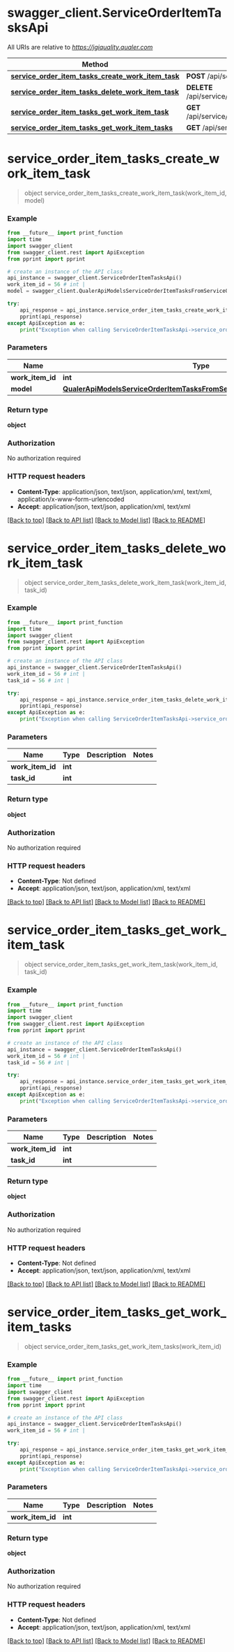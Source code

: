 # swagger_client.ServiceOrderItemTasksApi

All URIs are relative to *https://jgiquality.qualer.com*

Method | HTTP request | Description
------------- | ------------- | -------------
[**service_order_item_tasks_create_work_item_task**](ServiceOrderItemTasksApi.md#service_order_item_tasks_create_work_item_task) | **POST** /api/service/workitems/{workItemId}/tasks | 
[**service_order_item_tasks_delete_work_item_task**](ServiceOrderItemTasksApi.md#service_order_item_tasks_delete_work_item_task) | **DELETE** /api/service/workitems/{workItemId}/tasks/{taskId} | 
[**service_order_item_tasks_get_work_item_task**](ServiceOrderItemTasksApi.md#service_order_item_tasks_get_work_item_task) | **GET** /api/service/workitems/{workItemId}/tasks/{taskId} | 
[**service_order_item_tasks_get_work_item_tasks**](ServiceOrderItemTasksApi.md#service_order_item_tasks_get_work_item_tasks) | **GET** /api/service/workitems/{workItemId}/tasks | 


# **service_order_item_tasks_create_work_item_task**
> object service_order_item_tasks_create_work_item_task(work_item_id, model)



### Example
```python
from __future__ import print_function
import time
import swagger_client
from swagger_client.rest import ApiException
from pprint import pprint

# create an instance of the API class
api_instance = swagger_client.ServiceOrderItemTasksApi()
work_item_id = 56 # int | 
model = swagger_client.QualerApiModelsServiceOrderItemTasksFromServiceOrderItemTaskCreateModel() # QualerApiModelsServiceOrderItemTasksFromServiceOrderItemTaskCreateModel | 

try:
    api_response = api_instance.service_order_item_tasks_create_work_item_task(work_item_id, model)
    pprint(api_response)
except ApiException as e:
    print("Exception when calling ServiceOrderItemTasksApi->service_order_item_tasks_create_work_item_task: %s\n" % e)
```

### Parameters

Name | Type | Description  | Notes
------------- | ------------- | ------------- | -------------
 **work_item_id** | **int**|  | 
 **model** | [**QualerApiModelsServiceOrderItemTasksFromServiceOrderItemTaskCreateModel**](QualerApiModelsServiceOrderItemTasksFromServiceOrderItemTaskCreateModel.md)|  | 

### Return type

**object**

### Authorization

No authorization required

### HTTP request headers

 - **Content-Type**: application/json, text/json, application/xml, text/xml, application/x-www-form-urlencoded
 - **Accept**: application/json, text/json, application/xml, text/xml

[[Back to top]](#) [[Back to API list]](../README.md#documentation-for-api-endpoints) [[Back to Model list]](../README.md#documentation-for-models) [[Back to README]](../README.md)

# **service_order_item_tasks_delete_work_item_task**
> object service_order_item_tasks_delete_work_item_task(work_item_id, task_id)



### Example
```python
from __future__ import print_function
import time
import swagger_client
from swagger_client.rest import ApiException
from pprint import pprint

# create an instance of the API class
api_instance = swagger_client.ServiceOrderItemTasksApi()
work_item_id = 56 # int | 
task_id = 56 # int | 

try:
    api_response = api_instance.service_order_item_tasks_delete_work_item_task(work_item_id, task_id)
    pprint(api_response)
except ApiException as e:
    print("Exception when calling ServiceOrderItemTasksApi->service_order_item_tasks_delete_work_item_task: %s\n" % e)
```

### Parameters

Name | Type | Description  | Notes
------------- | ------------- | ------------- | -------------
 **work_item_id** | **int**|  | 
 **task_id** | **int**|  | 

### Return type

**object**

### Authorization

No authorization required

### HTTP request headers

 - **Content-Type**: Not defined
 - **Accept**: application/json, text/json, application/xml, text/xml

[[Back to top]](#) [[Back to API list]](../README.md#documentation-for-api-endpoints) [[Back to Model list]](../README.md#documentation-for-models) [[Back to README]](../README.md)

# **service_order_item_tasks_get_work_item_task**
> object service_order_item_tasks_get_work_item_task(work_item_id, task_id)



### Example
```python
from __future__ import print_function
import time
import swagger_client
from swagger_client.rest import ApiException
from pprint import pprint

# create an instance of the API class
api_instance = swagger_client.ServiceOrderItemTasksApi()
work_item_id = 56 # int | 
task_id = 56 # int | 

try:
    api_response = api_instance.service_order_item_tasks_get_work_item_task(work_item_id, task_id)
    pprint(api_response)
except ApiException as e:
    print("Exception when calling ServiceOrderItemTasksApi->service_order_item_tasks_get_work_item_task: %s\n" % e)
```

### Parameters

Name | Type | Description  | Notes
------------- | ------------- | ------------- | -------------
 **work_item_id** | **int**|  | 
 **task_id** | **int**|  | 

### Return type

**object**

### Authorization

No authorization required

### HTTP request headers

 - **Content-Type**: Not defined
 - **Accept**: application/json, text/json, application/xml, text/xml

[[Back to top]](#) [[Back to API list]](../README.md#documentation-for-api-endpoints) [[Back to Model list]](../README.md#documentation-for-models) [[Back to README]](../README.md)

# **service_order_item_tasks_get_work_item_tasks**
> object service_order_item_tasks_get_work_item_tasks(work_item_id)



### Example
```python
from __future__ import print_function
import time
import swagger_client
from swagger_client.rest import ApiException
from pprint import pprint

# create an instance of the API class
api_instance = swagger_client.ServiceOrderItemTasksApi()
work_item_id = 56 # int | 

try:
    api_response = api_instance.service_order_item_tasks_get_work_item_tasks(work_item_id)
    pprint(api_response)
except ApiException as e:
    print("Exception when calling ServiceOrderItemTasksApi->service_order_item_tasks_get_work_item_tasks: %s\n" % e)
```

### Parameters

Name | Type | Description  | Notes
------------- | ------------- | ------------- | -------------
 **work_item_id** | **int**|  | 

### Return type

**object**

### Authorization

No authorization required

### HTTP request headers

 - **Content-Type**: Not defined
 - **Accept**: application/json, text/json, application/xml, text/xml

[[Back to top]](#) [[Back to API list]](../README.md#documentation-for-api-endpoints) [[Back to Model list]](../README.md#documentation-for-models) [[Back to README]](../README.md)

